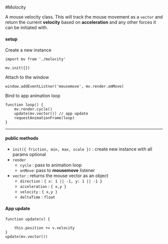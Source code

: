 #Molocity

A mouse velocity class. This will track the mouse movement as a `vector` and return the current **velocity** based on **acceleration** and any other forces it can be initiated with. 

#### setup
Create a new instance

	import mv from './molocity'
	
	mv.init({})
Attach to the window

	window.addEventListner('mousemove', mv.render.omMove)
Bind to app animation loop

	function loop() {
		mv.render.cycle()
		update(mv.vector()) // app update
		requestAnimationFrame(loop)
	}

---

#### public methods

* `init({ friction, min, max, scale })` : create new instance with all params optional
*  `render`
	*  	`cycle` : pass to animation loop
	* 	`onMove`: pass to **mousemove** listener
* `vector` : returns the mouse vector as an object
	* `direction` : `{ x: 1 || -1, y: 1 || -1 }`
	* `acceleration` : `{ x,y }`
	* `velocity` : `{ x,y }`
	* `deltaTime` : `float`
	
#### App update
	function update(v) {
	
		this.position += v.velocity	
	}
	update(mv.vector())